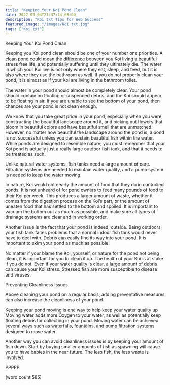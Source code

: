 ```yaml
---
title: "Keeping Your Koi Pond Clean"
date: 2022-03-04T23:37:14-08:00
description: "Koi txt Tips for Web Success"
featured_image: "/images/Koi txt.jpg"
tags: ["Koi txt"]
---
```


Keeping Your Koi Pond Clean

Keeping you Koi pond clean should be one of your number one priorities. A clean pond could mean the difference between you Koi living a beautiful stress free life, and potentially suffering until they ultimately die. The water in which your Koi live is not only where they eat, sleep, and feed, but it is also where they use the bathroom as well. If you do not properly clean your pond, it is almost as if your Koi are living in the bathroom toilet.

The water in your pond should almost be completely clear. Your pond should contain no floating or suspended debris, and the Koi should appear to be floating in air. If you are unable to see the bottom of your pond, then chances are your pond is not clean enough.

We know that you take great pride in your pond, especially when you were constructing the beautiful landscape around it, and picking out flowers that bloom in beautiful colors and have beautiful smell that are unmatched. However, no matter how beautiful the landscape around the pond is, a pond is not successful unless you can sustain beautiful fish within the water. While ponds are designed to resemble nature, you must remember that your Koi pond is actually just a really large outdoor fish tank, and that it needs to be treated as such.

Unlike natural water systems, fish tanks need a large amount of care. Filtration systems are needed to maintain water quality, and a pump system is needed to keep the water moving.

In nature, Koi would not nearly the amount of food that they do in controlled ponds. It is not unheard of for pond owners to feed many pounds of food to their Koi per week. This produces a larger amount of waste, whether it comes from the digestion process on the Koi’s part, or the amount of uneaten food that has settled to the bottom and spoiled. It is important to vacuum the bottom out as much as possible, and make sure all types of drainage systems are clear and in working order.

Another issue is the fact that your pond is indeed, outside. Being outdoors, your fish tank faces problems that a normal indoor fish tank would never have to deal with. Debris can easily find its way into your pond. It is important to skim your pond as much as possible.

No matter if your blame the Koi, yourself, or nature for the pond not being clean, it is important for you to clean it up. The health of your Koi is at stake if you do not. Even if your water quality is clear, a large amount of debris can cause your Koi stress. Stressed fish are more susceptible to disease and viruses. 

Preventing Cleanliness Issues

Above cleaning your pond on a regular basis, adding preventative measures can also increase the cleanliness of your pond.  

Keeping your pond moving is one way to help keep your water quality up Moving water adds more Oxygen to your water, as well as potentially keep floating debris for collecting in your pond. Moving water can be achieved several ways such as waterfalls, fountains, and pump filtration systems designed to move water.

Another way you can avoid cleanliness issues is by keeping your amount of fish down. Start by buying smaller amounts of fish as spawning will cause you to have babies in the near future. The less fish, the less waste is involved.   

PPPPP

(word count 585)

